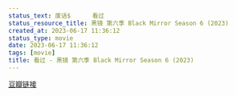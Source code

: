 ```yaml
---
status_text: 废话$      看过
status_resource_title: 黑镜 第六季 Black Mirror Season 6‎ (2023)
created_at: 2023-06-17 11:36:12
status_type: movie
date: 2023-06-17 11:36:12
tags: [movie]
title: 看过 - 黑镜 第六季 Black Mirror Season 6‎ (2023)
---
```

[豆瓣链接](https://movie.douban.com/subject/35901863/)
